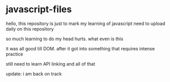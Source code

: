 # javascript-files

hello, this repository is just to mark my learning of javascript
need to upload daily on this repository

so much learning to do my head hurts. what even is this

it was all good till DOM. after it got into something that requires intense practice

still need to learn API linking and all of that

update: i am back on track